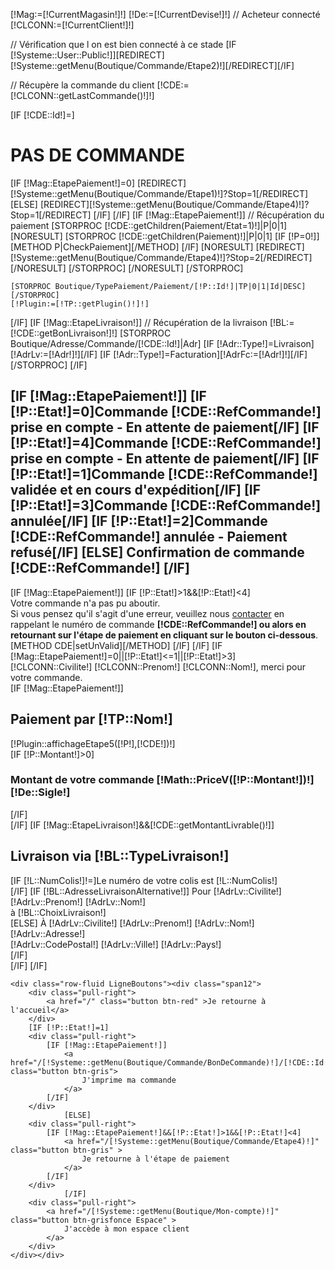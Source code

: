 [!Mag:=[!CurrentMagasin!]!]
[!De:=[!CurrentDevise!]!]
// Acheteur connecté
[!CLCONN:=[!CurrentClient!]!]

// Vérification que l on est bien connecté à ce stade
[IF [!Systeme::User::Public!]][REDIRECT][!Systeme::getMenu(Boutique/Commande/Etape2)!][/REDIRECT][/IF]

// Récupère la commande du client
[!CDE:=[!CLCONN::getLastCommande()!]!]

[IF [!CDE::Id!]=]
        <h1>PAS DE COMMANDE </h1>
	[IF [!Mag::EtapePaiement!]=0]
		[REDIRECT][!Systeme::getMenu(Boutique/Commande/Etape1)!]?Stop=1[/REDIRECT]
	[ELSE]
		[REDIRECT][!Systeme::getMenu(Boutique/Commande/Etape4)!]?Stop=1[/REDIRECT]
	[/IF]
[/IF]
[IF [!Mag::EtapePaiement!]]
	// Récupération du paiement
	[STORPROC [!CDE::getChildren(Paiement/Etat=1)!]|P|0|1]
            [NORESULT]
                [STORPROC [!CDE::getChildren(Paiement)!]|P|0|1]
                    [IF [!P=0!]]
                        [METHOD P|CheckPaiement][/METHOD]
                    [/IF]
                    [NORESULT]
                        [REDIRECT][!Systeme::getMenu(Boutique/Commande/Etape4)!]?Stop=2[/REDIRECT]
                    [/NORESULT]
                [/STORPROC]
            [/NORESULT]
	[/STORPROC]

	[STORPROC Boutique/TypePaiement/Paiement/[!P::Id!]|TP|0|1|Id|DESC][/STORPROC]
	[!Plugin:=[!TP::getPlugin()!]!]
[/IF]
[IF [!Mag::EtapeLivraison!]]
	// Récupération de la livraison
	[!BL:=[!CDE::getBonLivraison!]!]
	[STORPROC Boutique/Adresse/Commande/[!CDE::Id!]|Adr]
		[IF [!Adr::Type!]=Livraison][!AdrLv:=[!Adr!]!][/IF]
		[IF [!Adr::Type!]=Facturation][!AdrFc:=[!Adr!]!][/IF]
	[/STORPROC]
[/IF]
<div class="CommandeEtape5">
	<div class="row-fluid"><div class="span12">
		<h2 class="title_block">
			[IF [!Mag::EtapePaiement!]]
				[IF [!P::Etat!]=0]Commande [!CDE::RefCommande!] prise en compte - En attente de paiement[/IF]
				[IF [!P::Etat!]=4]Commande [!CDE::RefCommande!] prise en compte - En attente de paiement[/IF]
				[IF [!P::Etat!]=1]Commande [!CDE::RefCommande!] validée et en cours d'expédition[/IF]
				[IF [!P::Etat!]=3]Commande [!CDE::RefCommande!] annulée[/IF]
				[IF [!P::Etat!]=2]Commande [!CDE::RefCommande!] annulée - Paiement refusé[/IF]
			[ELSE]
				Confirmation de commande [!CDE::RefCommande!]
			[/IF]
		</h2>
	</div></div>
	[IF [!Mag::EtapePaiement!]]
		[IF [!P::Etat!]>1&&[!P::Etat!]<4]
			<div class="row-fluid"><div class="span12">
				<div class="Desc">
					Votre commande n'a pas pu aboutir.<br />
					Si vous pensez qu'il s'agit d'une erreur, veuillez nous <a href="/Contact" class="Etape5Lien" >contacter</a> en rappelant le numéro de commande&nbsp;<strong>[!CDE::RefCommande!] ou alors en retournant sur l'étape de paiement en cliquant sur le bouton ci-dessous</strong>.
				</div>
			</div></div>
			[METHOD CDE|setUnValid][/METHOD]
		[/IF]
	[/IF]
	[IF [!Mag::EtapePaiement!]=0||[!P::Etat!]<=1||[!P::Etat!]>3]
		<div class="row-fluid"><div class="span12">
			<div class="Desc">
				[!CLCONN::Civilite!] [!CLCONN::Prenom!] [!CLCONN::Nom!], merci pour votre commande.
			</div>
		</div></div>
		[IF [!Mag::EtapePaiement!]]
			<div class="row-fluid"><div class="span12">
				<div class="Desc">
					<h2>Paiement par [!TP::Nom!]</h2>
					[!Plugin::affichageEtape5([!P!],[!CDE!])!]
					<br />[IF [!P::Montant!]>0]<br /><h3>Montant de votre commande [!Math::PriceV([!P::Montant!])!][!De::Sigle!]&nbsp;&nbsp;</h3>[/IF]
				</div>
			</div></div>
		[/IF]
		[IF [!Mag::EtapeLivraison!]&&[!CDE::getMontantLivrable()!]]
			<div class="row-fluid"><div class="span12">
				<div class="Desc">
					<h2>Livraison via [!BL::TypeLivraison!]</h2>
					[IF [!L::NumColis!]!=]Le numéro de votre colis est [!L::NumColis!]<br />[/IF]
					[IF [!BL::AdresseLivraisonAlternative!]]
						Pour <span class="nom">[!AdrLv::Civilite!] [!AdrLv::Prenom!] [!AdrLv::Nom!]</span><br />
						à [!BL::ChoixLivraison!]<br />
					[ELSE]
						À <span class="nom">[!AdrLv::Civilite!] [!AdrLv::Prenom!] [!AdrLv::Nom!]</span><br />
						[!AdrLv::Adresse!] <br />
						[!AdrLv::CodePostal!] [!AdrLv::Ville!] [!AdrLv::Pays!]<br />
					[/IF]	
				</div>
			</div></div>
		[/IF]
	[/IF]

	<div class="row-fluid LigneBoutons"><div class="span12">
		<div class="pull-right">
			<a href="/" class="button btn-red" >Je retourne à l'accueil</a>
		</div>
		[IF [!P::Etat!]=1]
		<div class="pull-right">
			[IF [!Mag::EtapePaiement!]]
				<a href="/[!Systeme::getMenu(Boutique/Commande/BonDeCommande)!]/[!CDE::Id!]" class="button btn-gris">
					J'imprime ma commande
				</a>
			[/IF]
		</div>
                [ELSE]
		<div class="pull-right">
			[IF [!Mag::EtapePaiement!]&&[!P::Etat!]>1&&[!P::Etat!]<4]
				<a href="/[!Systeme::getMenu(Boutique/Commande/Etape4)!]" class="button btn-gris" >
					Je retourne à l'étape de paiement
				</a>
			[/IF]
		</div>
                [/IF]
		<div class="pull-right">
			<a href="/[!Systeme::getMenu(Boutique/Mon-compte)!]" class="button btn-grisfonce Espace" >
				J'accède à mon espace client
			</a>
		</div>
	</div></div>


</div>